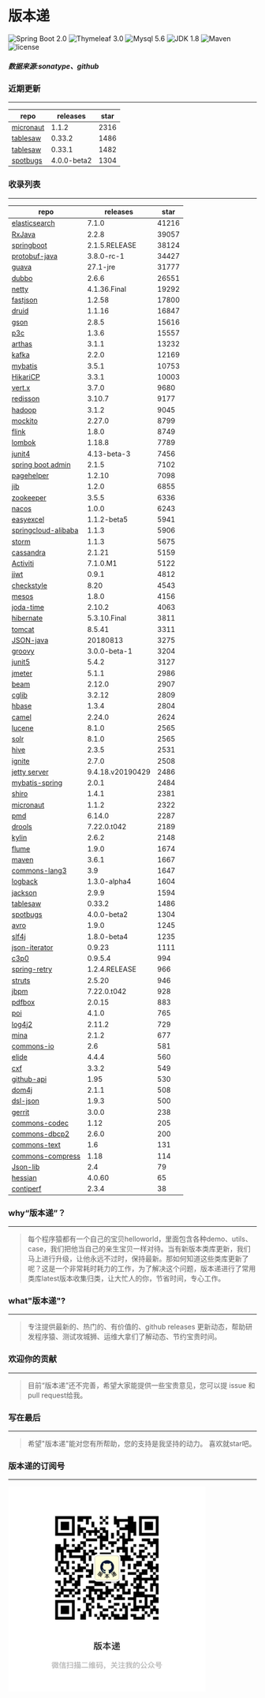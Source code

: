 # 版本递
![Spring Boot 2.0](https://img.shields.io/badge/Spring%20Boot-2.0-brightgreen.svg)
![Thymeleaf 3.0](https://img.shields.io/badge/Thymeleaf-3.0-yellow.svg)
![Mysql 5.6](https://img.shields.io/badge/Mysql-5.6-blue.svg)
![JDK 1.8](https://img.shields.io/badge/JDK-1.8-brightgreen.svg)
![Maven](https://img.shields.io/badge/Maven-3.5.0-yellowgreen.svg)
![license](https://img.shields.io/badge/license-Apache%202-blue.svg)
##### 数据来源:sonatype、github

### 近期更新
---
repo | releases | star
---|---|---
[micronaut](https://github.com/micronaut-projects/micronaut-core) | 1.1.2 | 2316
[tablesaw](https://github.com/jtablesaw/tablesaw) | 0.33.2 | 1486
[tablesaw](https://github.com/jtablesaw/tablesaw) | 0.33.1 | 1482
[spotbugs](https://github.com/spotbugs/spotbugs) | 4.0.0-beta2 | 1304

### 收录列表
---
repo | releases | star
---|---|---
[elasticsearch](https://github.com/elastic/elasticsearch) | 7.1.0 | 41216 
[RxJava](https://github.com/ReactiveX/RxJava) | 2.2.8 | 39057 
[springboot](https://github.com/spring-projects/spring-boot) | 2.1.5.RELEASE | 38124 
[protobuf-java](https://github.com/protocolbuffers/protobuf) | 3.8.0-rc-1 | 34427 
[guava](https://github.com/google/guava) | 27.1-jre | 31777 
[dubbo](https://github.com/apache/incubator-dubbo) | 2.6.6 | 26551 
[netty](https://github.com/netty/netty) | 4.1.36.Final | 19292 
[fastjson](https://github.com/alibaba/fastjson) | 1.2.58 | 17800 
[druid](https://github.com/alibaba/druid) | 1.1.16 | 16847 
[gson](https://github.com/google/gson) | 2.8.5 | 15616 
[p3c](https://github.com/alibaba/p3c) | 1.3.6 | 15557 
[arthas](https://github.com/alibaba/arthas) | 3.1.1 | 13232 
[kafka](https://github.com/apache/kafka) | 2.2.0 | 12169 
[mybatis](https://github.com/mybatis/mybatis-3) | 3.5.1 | 10753 
[HikariCP](https://github.com/brettwooldridge/HikariCP) | 3.3.1 | 10003 
[vert.x](https://github.com/eclipse-vertx/vert.x) | 3.7.0 | 9680 
[redisson](https://github.com/redisson/redisson) | 3.10.7 | 9177 
[hadoop](https://github.com/apache/hadoop) | 3.1.2 | 9045 
[mockito](https://github.com/mockito/mockito) | 2.27.0 | 8799 
[flink](https://github.com/apache/flink) | 1.8.0 | 8749 
[lombok](https://github.com/rzwitserloot/lombok) | 1.18.8 | 7789 
[junit4](https://github.com/junit-team/junit4) | 4.13-beta-3 | 7456 
[spring boot admin](https://github.com/codecentric/spring-boot-admin) | 2.1.5 | 7102 
[pagehelper](https://github.com/pagehelper/Mybatis-PageHelper) | 1.2.10 | 7098 
[jib](https://github.com/GoogleContainerTools/jib) | 1.2.0 | 6855 
[zookeeper](https://github.com/apache/zookeeper) | 3.5.5 | 6336 
[nacos](https://github.com/alibaba/nacos) | 1.0.0 | 6243 
[easyexcel](https://github.com/alibaba/easyexcel) | 1.1.2-beta5 | 5941 
[springcloud-alibaba](https://github.com/spring-cloud-incubator/spring-cloud-alibaba) | 1.1.3 | 5906 
[storm](https://github.com/apache/storm) | 1.1.3 | 5675 
[cassandra](https://github.com/apache/cassandra) | 2.1.21 | 5159 
[Activiti](https://github.com/Activiti/Activiti) | 7.1.0.M1 | 5122 
[jjwt](https://github.com/jwtk/jjwt) | 0.9.1 | 4812 
[checkstyle](https://github.com/checkstyle/checkstyle) | 8.20 | 4543 
[mesos](https://github.com/apache/mesos) | 1.8.0 | 4156 
[joda-time](https://github.com/JodaOrg/joda-time) | 2.10.2 | 4063 
[hibernate](https://github.com/hibernate/hibernate-orm) | 5.3.10.Final | 3811 
[tomcat](https://github.com/apache/tomcat) | 8.5.41 | 3311 
[JSON-java](https://github.com/stleary/JSON-java) | 20180813 | 3275 
[groovy](https://github.com/apache/groovy) | 3.0.0-beta-1 | 3204 
[junit5](https://github.com/junit-team/junit5) | 5.4.2 | 3127 
[jmeter](https://github.com/apache/jmeter) | 5.1.1 | 2986 
[beam](https://github.com/apache/beam) | 2.12.0 | 2907 
[cglib](https://github.com/cglib/cglib) | 3.2.12 | 2809 
[hbase](https://github.com/apache/hbase) | 1.3.4 | 2804 
[camel](https://github.com/apache/camel) | 2.24.0 | 2624 
[lucene](https://github.com/apache/lucene-solr) | 8.1.0 | 2565 
[solr](https://github.com/apache/lucene-solr) | 8.1.0 | 2565 
[hive](https://github.com/apache/hive) | 2.3.5 | 2531 
[ignite](https://github.com/apache/ignite) | 2.7.0 | 2508 
[jetty server](https://github.com/eclipse/jetty.project) | 9.4.18.v20190429 | 2486 
[mybatis-spring](https://github.com/mybatis/spring-boot-starter) | 2.0.1 | 2484 
[shiro](https://github.com/apache/shiro) | 1.4.1 | 2381 
[micronaut](https://github.com/micronaut-projects/micronaut-core) | 1.1.2 | 2322 
[pmd](https://github.com/pmd/pmd) | 6.14.0 | 2287 
[drools](https://github.com/kiegroup/drools) | 7.22.0.t042 | 2189 
[kylin](https://github.com/apache/kylin) | 2.6.2 | 2148 
[flume](https://github.com/apache/flume) | 1.9.0 | 1674 
[maven](https://github.com/apache/maven) | 3.6.1 | 1667 
[commons-lang3](https://github.com/apache/commons-lang) | 3.9 | 1647 
[logback](https://github.com/qos-ch/logback) | 1.3.0-alpha4 | 1604 
[jackson](https://github.com/FasterXML/jackson-core) | 2.9.9 | 1594 
[tablesaw](https://github.com/jtablesaw/tablesaw) | 0.33.2 | 1486 
[spotbugs](https://github.com/spotbugs/spotbugs) | 4.0.0-beta2 | 1304 
[avro](https://github.com/apache/avro) | 1.9.0 | 1245 
[slf4j](https://github.com/qos-ch/slf4j) | 1.8.0-beta4 | 1235 
[json-iterator](https://github.com/json-iterator/java) | 0.9.23 | 1111 
[c3p0](https://github.com/swaldman/c3p0) | 0.9.5.4 | 994 
[spring-retry](https://github.com/spring-projects/spring-retry) | 1.2.4.RELEASE | 966 
[struts](https://github.com/apache/struts) | 2.5.20 | 946 
[jbpm](https://github.com/kiegroup/jbpm) | 7.22.0.t042 | 928 
[pdfbox](https://github.com/apache/pdfbox) | 2.0.15 | 883 
[poi](https://github.com/apache/poi) | 4.1.0 | 765 
[log4j2](https://github.com/apache/logging-log4j2) | 2.11.2 | 729 
[mina](https://github.com/apache/mina) | 2.1.2 | 677 
[commons-io](https://github.com/apache/commons-io) | 2.6 | 581 
[elide](https://github.com/yahoo/elide) | 4.4.4 | 560 
[cxf](https://github.com/apache/cxf) | 3.3.2 | 549 
[github-api](https://github.com/kohsuke/github-api) | 1.95 | 530 
[dom4j](https://github.com/dom4j/dom4j) | 2.1.1 | 508 
[dsl-json](https://github.com/ngs-doo/dsl-json) | 1.9.3 | 500 
[gerrit](https://github.com/GerritCodeReview/gerrit) | 3.0.0 | 238 
[commons-codec](https://github.com/apache/commons-codec) | 1.12 | 205 
[commons-dbcp2](https://github.com/apache/commons-dbcp) | 2.6.0 | 200 
[commons-text](https://github.com/apache/commons-text) | 1.6 | 131 
[commons-compress](https://github.com/apache/commons-compress) | 1.18 | 114 
[Json-lib](https://github.com/aalmiray/Json-lib) | 2.4 | 79 
[hessian](https://github.com/ebourg/hessian) | 4.0.60 | 65 
[contiperf](https://github.com/lucaspouzac/contiperf) | 2.3.4 | 38 

### why“版本递”？
--- 
>每个程序猿都有一个自己的宝贝helloworld，里面包含各种demo、utils、case，我们把他当自己的亲生宝贝一样对待。当有新版本类库更新，我们马上进行升级，让他永远不过时，保持最新。那如何知道这些类库更新了呢？这是一个非常耗时耗力的工作，为了解决这个问题，版本递进行了常用类库latest版本收集归类，让大忙人的你，节省时间，专心工作。


### what"版本递"?
---
> 专注提供最新的、热门的、有价值的、github releases 更新动态，帮助研发程序猿、测试攻城狮、运维大拿们了解动态、节约宝贵时间。

### 欢迎你的贡献
---
> 目前“版本递”还不完善，希望大家能提供一些宝贵意见，您可以提 issue 和 pull request给我。


### 写在最后
---
> 希望"版本递"能对您有所帮助，您的支持是我坚持的动力。
> 喜欢就star吧。

### 版本递的订阅号
---
<img src="https://github.com/jartisan2001/latest/blob/master/Image.jpg" width="400" hegiht="400" align=left />